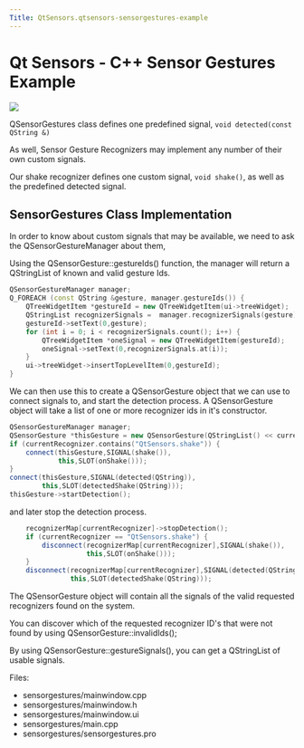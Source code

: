 ```yaml
---
Title: QtSensors.qtsensors-sensorgestures-example
---
```

        
Qt Sensors - C++ Sensor Gestures Example
========================================

<span class="subtitle"></span>
<span id="details"></span>
![](https://developer.ubuntu.com/static/devportal_uploaded/ea68d2e3-eb0f-49d3-9038-b92745e567b7-api/apps/qml/sdk-15.04.3/qtsensors-sensorgestures-example/images/sensorgesturecpp.png)

QSensorGestures class defines one predefined signal, `void detected(const QString &)`

As well, Sensor Gesture Recognizers may implement any number of their own custom signals.

Our shake recognizer defines one custom signal, `void shake()`, as well as the predefined detected signal.

<span id="sensorgestures-class-implementation"></span>
SensorGestures Class Implementation
-----------------------------------

In order to know about custom signals that may be available, we need to ask the QSensorGestureManager about them,

Using the QSensorGesture::gestureIds() function, the manager will return a QStringList of known and valid gesture Ids.

``` cpp
QSensorGestureManager manager;
Q_FOREACH (const QString &gesture, manager.gestureIds()) {
    QTreeWidgetItem *gestureId = new QTreeWidgetItem(ui->treeWidget);
    QStringList recognizerSignals =  manager.recognizerSignals(gesture);
    gestureId->setText(0,gesture);
    for (int i = 0; i < recognizerSignals.count(); i++) {
        QTreeWidgetItem *oneSignal = new QTreeWidgetItem(gestureId);
        oneSignal->setText(0,recognizerSignals.at(i));
    }
    ui->treeWidget->insertTopLevelItem(0,gestureId);
}
```

We can then use this to create a QSensorGesture object that we can use to connect signals to, and start the detection process. A QSensorGesture object will take a list of one or more recognizer ids in it's constructor.

``` cpp
QSensorGestureManager manager;
QSensorGesture *thisGesture = new QSensorGesture(QStringList() << currentRecognizer, this);
if (currentRecognizer.contains("QtSensors.shake")) {
    connect(thisGesture,SIGNAL(shake()),
            this,SLOT(onShake()));
}
connect(thisGesture,SIGNAL(detected(QString)),
        this,SLOT(detectedShake(QString)));
thisGesture->startDetection();
```

and later stop the detection process.

``` cpp
    recognizerMap[currentRecognizer]->stopDetection();
    if (currentRecognizer == "QtSensors.shake") {
        disconnect(recognizerMap[currentRecognizer],SIGNAL(shake()),
                   this,SLOT(onShake()));
    }
    disconnect(recognizerMap[currentRecognizer],SIGNAL(detected(QString)),
               this,SLOT(detectedShake(QString)));
```

The QSensorGesture object will contain all the signals of the valid requested recognizers found on the system.

You can discover which of the requested recognizer ID's that were not found by using QSensorGesture::invalidIds();

By using QSensorGesture::gestureSignals(), you can get a QStringList of usable signals.

Files:

-   sensorgestures/mainwindow.cpp
-   sensorgestures/mainwindow.h
-   sensorgestures/mainwindow.ui
-   sensorgestures/main.cpp
-   sensorgestures/sensorgestures.pro


